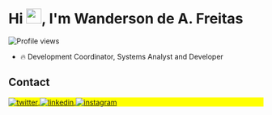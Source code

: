 <h1 align="left">Hi <img src="https://raw.githubusercontent.com/kaueMarques/kaueMarques/master/hi.gif" height="30px">, I'm Wanderson de A. Freitas</h1>

<p align="left"> <img src="https://komarev.com/ghpvc/?username=WandersonAFreitas&color=yellow" alt="Profile views" /> </p>

- 🔥 Development Coordinator, Systems Analyst and Developer

## Contact

<p align="left" style="background:yellow">
<a href="https://twitter.com/wandersonafre" target="_blank">
  <img align="center" src="https://img.shields.io/badge/-Wanderson-05122A?style=flat&logo=twitter" alt="twitter"/>  
</a>
<a href="https://linkedin.com/in/wandersonaraujofreitas" target="_blank">
  <img align="center" src="https://img.shields.io/badge/-Wanderson-05122A?style=flat&logo=linkedin" alt="linkedin"/>
</a>
<a href="https://www.instagram.com/wanderson_a_freitas" target="_blank">
 <img align="center" src="https://img.shields.io/badge/-Wanderson-05122A?style=flat&logo=instagram" alt="instagram"/>
</a>
</p>

<!--
**WandersonAFreitas/WandersonAFreitas** is a ✨ _special_ ✨ repository because its `README.md` (this file) appears on your GitHub profile.

Here are some ideas to get you started:

- 🔭 I’m currently working on ...
- 🌱 I’m currently learning ...
- 👯 I’m looking to collaborate on ...
- 🤔 I’m looking for help with ...
- 💬 Ask me about ...
- 📫 How to reach me: ...
- 😄 Pronouns: ...
- ⚡ Fun fact: ...
-->
